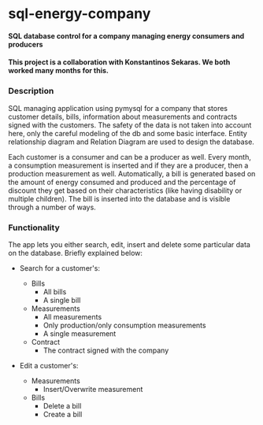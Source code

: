 # sql-energy-company
#### SQL database control for a company managing energy consumers and producers

#### This project is a collaboration with Konstantinos Sekaras. We both worked many months for this.

### Description

SQL managing application using pymysql for a company that stores customer details, bills, information about measurements and contracts signed with the customers.
The safety of the data is not taken into account here, only the careful modeling of the db and some basic interface. Entity relationship diagram and Relation Diagram are used to design the database. 

Each customer is a consumer and can be a producer as well.
Every month, a consumption measurement is inserted and if they are a producer, then a production measurement as well.
Automatically, a bill is generated based on the amount of energy consumed and produced and the percentage of discount they get based on their characteristics (like having disability or multiple children).
The bill is inserted into the database and is visible through a number of ways.

### Functionality

The app lets you either search, edit, insert and delete some particular data on the database. Briefly explained below:

- Search for a customer's:
   - Bills	
     - All bills	
     - A single bill	
   - Measurements	
      - All measurements	
      - Only production/only consumption measurements	
      - A single measurement	
    - Contract	
      - The contract signed with the company	
	
- Edit a customer's:	
  - Measurements	
    - Insert/Overwrite measurement	
  - Bills	
    - Delete a bill	
    - Create a bill	
